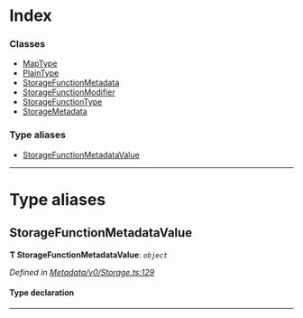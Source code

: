 

# Index

### Classes

* [MapType](../classes/_metadata_v0_storage_.maptype.md)
* [PlainType](../classes/_metadata_v0_storage_.plaintype.md)
* [StorageFunctionMetadata](../classes/_metadata_v0_storage_.storagefunctionmetadata.md)
* [StorageFunctionModifier](../classes/_metadata_v0_storage_.storagefunctionmodifier.md)
* [StorageFunctionType](../classes/_metadata_v0_storage_.storagefunctiontype.md)
* [StorageMetadata](../classes/_metadata_v0_storage_.storagemetadata.md)

### Type aliases

* [StorageFunctionMetadataValue](_metadata_v0_storage_.md#storagefunctionmetadatavalue)

---

# Type aliases

<a id="storagefunctionmetadatavalue"></a>

##  StorageFunctionMetadataValue

**Ƭ StorageFunctionMetadataValue**: *`object`*

*Defined in [Metadata/v0/Storage.ts:129](https://github.com/polkadot-js/api/blob/543fdc0/packages/types/src/Metadata/v0/Storage.ts#L129)*

#### Type declaration

___

